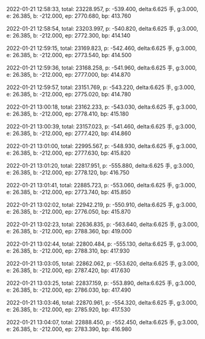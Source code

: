 2022-01-21 12:58:33, total: 23228.957, p: -539.400, delta:6.625 手, g:3.000, e: 26.385, b: -212.000, ep: 2770.680, bp: 413.760

2022-01-21 12:58:54, total: 23203.997, p: -540.820, delta:6.625 手, g:3.000, e: 26.385, b: -212.000, ep: 2772.300, bp: 414.140

2022-01-21 12:59:15, total: 23169.823, p: -542.460, delta:6.625 手, g:3.000, e: 26.385, b: -212.000, ep: 2773.540, bp: 414.500

2022-01-21 12:59:36, total: 23168.258, p: -541.960, delta:6.625 手, g:3.000, e: 26.385, b: -212.000, ep: 2777.000, bp: 414.870

2022-01-21 12:59:57, total: 23151.769, p: -543.220, delta:6.625 手, g:3.000, e: 26.385, b: -212.000, ep: 2775.020, bp: 414.780

2022-01-21 13:00:18, total: 23162.233, p: -543.030, delta:6.625 手, g:3.000, e: 26.385, b: -212.000, ep: 2778.410, bp: 415.180

2022-01-21 13:00:39, total: 23157.023, p: -541.460, delta:6.625 手, g:3.000, e: 26.385, b: -212.000, ep: 2777.420, bp: 414.860

2022-01-21 13:01:00, total: 22995.567, p: -548.930, delta:6.625 手, g:3.000, e: 26.385, b: -212.000, ep: 2777.630, bp: 415.820

2022-01-21 13:01:20, total: 22817.951, p: -555.880, delta:6.625 手, g:3.000, e: 26.385, b: -212.000, ep: 2778.120, bp: 416.750

2022-01-21 13:01:41, total: 22885.723, p: -553.060, delta:6.625 手, g:3.000, e: 26.385, b: -212.000, ep: 2773.740, bp: 415.850

2022-01-21 13:02:02, total: 22942.219, p: -550.910, delta:6.625 手, g:3.000, e: 26.385, b: -212.000, ep: 2776.050, bp: 415.870

2022-01-21 13:02:23, total: 22636.835, p: -563.640, delta:6.625 手, g:3.000, e: 26.385, b: -212.000, ep: 2788.360, bp: 419.000

2022-01-21 13:02:44, total: 22800.484, p: -555.130, delta:6.625 手, g:3.000, e: 26.385, b: -212.000, ep: 2788.310, bp: 417.930

2022-01-21 13:03:05, total: 22862.062, p: -553.620, delta:6.625 手, g:3.000, e: 26.385, b: -212.000, ep: 2787.420, bp: 417.630

2022-01-21 13:03:25, total: 22837.159, p: -553.890, delta:6.625 手, g:3.000, e: 26.385, b: -212.000, ep: 2786.030, bp: 417.490

2022-01-21 13:03:46, total: 22870.961, p: -554.320, delta:6.625 手, g:3.000, e: 26.385, b: -212.000, ep: 2785.920, bp: 417.530

2022-01-21 13:04:07, total: 22888.450, p: -552.450, delta:6.625 手, g:3.000, e: 26.385, b: -212.000, ep: 2783.390, bp: 416.980